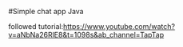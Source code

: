 #Simple chat app Java

followed tutorial:https://www.youtube.com/watch?v=aNbNa26RlE8&t=1098s&ab_channel=TapTap
